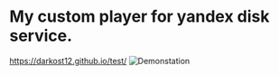 # My custom player for yandex disk service.
https://darkost12.github.io/test/
![Demonstation](https://github.com/darkost12/test/blob/master/demonstation.PNG)
